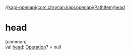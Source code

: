 //[kapi-openapi](../../../index.md)/[com.chrynan.kapi.openapi](../index.md)/[PathItem](index.md)/[head](head.md)

# head

[common]\
val [head](head.md): [Operation](../-operation/index.md)? = null
